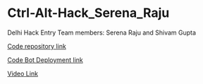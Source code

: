 # Ctrl-Alt-Hack_Serena_Raju
Delhi Hack Entry Team members: Serena Raju and Shivam Gupta

[Code repository link](https://github.com/HealthCare-Rasa/Salubr.t)

[Code Bot Deployment link](http://t.me/Salubr_Bot)

[Video Link](https://drive.google.com/file/d/1ErsLaovdcgKlVdqBmIVK_lss747IidqJ/view?usp=sharing)


